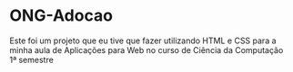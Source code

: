 # ONG-Adocao <br>
Este foi um projeto que eu tive que fazer utilizando HTML e CSS para a minha aula de Aplicações para Web no curso de Ciência da Computação <br>
1ª semestre

